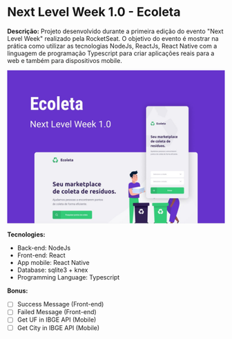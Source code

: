 # Next Level Week 1.0 - Ecoleta

**Descrição:**
 Projeto desenvolvido durante a primeira edição do evento "Next Level Week" realizado pela RocketSeat. O objetivo do evento é mostrar na prática como utilizar as tecnologias NodeJs, ReactJs, React Native com a linguagem de programação Typescript para criar aplicações reais para a web e também para dispositivos mobile.

![](./Ecoleta.jpeg)

**Tecnologies:**
  * Back-end: NodeJs
  * Front-end: React
  * App mobile: React Native
  * Database: sqlite3 + knex
  * Programming Language: Typescript

**Bonus:**
  - [ ] Success Message (Front-end)
  - [ ] Failed Message (Front-end)
  - [ ] Get UF in IBGE API (Mobile)
  - [ ] Get City in IBGE API (Mobile)
